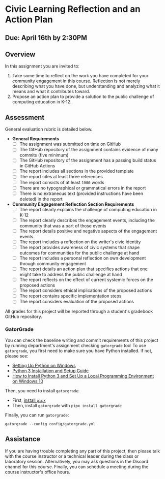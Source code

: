 # Civic Learning Reflection and an Action Plan 

## Due: April 16th by 2:30PM

## Overview

In this assignment you are invited to:

1. Take some time to reflect on the work you have completed for your community engagement in this course. Reflection is not merely describing what you have done, but understanding and analyzing what it means and what it contributes toward.
2. Propose an action plan to provide a solution to the public challenge of computing education in K-12. 

## Assessment

General evaluation rubric is detailed below. 

- **General Requirements**
  - [ ] The assignment was submitted on time on GitHub
  - [ ] The GitHub repository of the assignment contains evidence of many commits (five minimum)
  - [ ] The GitHub repository of the assignment has a passing build status in GitHub Actions
  - [ ] The report includes all sections in the provided template
  - [ ] The report cites at least three references
  - [ ] The report consists of at least `1000` words
  - [ ] There are no typographical or grammatical errors in the report
  - [ ] There is no extraneous text (provided instructions have been deleted) in the report

- **Community Engagement Reflection Section Requirements**
  - [ ] The report clearly explains the challenge of computing education in K-12
  - [ ] The report clearly describes the engagement events, including the community that was a part of those events  
  - [ ] The report details positive and negative aspects of the engagement events
  - [ ] The report includes a reflection on the writer's civic identity
  - [ ] The report provides awareness of civic systems that shape outcomes for communities for the public challenge at hand
  - [ ] The report includes a personal reflection on own development through community engagement
  - [ ] The report details an action plan that specifies actions that one might take to address the public challenge at hand
  - [ ] The report reflects on the effect of current systemic forces on the proposed actions
  - [ ] The report considers ethical implications of the proposed actions
  - [ ] The report contains specific implementation steps
  - [ ] The report considers evaluation of the proposed actions
  
All grades for this project will be reported through a student's gradebook GitHub repository.

### GatorGrade

You can check the baseline writing and commit requirements of this project by running department's assignment checking `gatorgrade` tool To use `gatorgrade`, you first need to make sure you have Python installed. If not, please see:

- [Setting Up Python on Windows](https://realpython.com/lessons/python-windows-setup/)
- [Python 3 Installation and Setup Guide](https://realpython.com/installing-python/)
- [How to Install Python 3 and Set Up a Local Programming Environment on Windows 10](https://www.digitalocean.com/community/tutorials/how-to-install-python-3-and-set-up-a-local-programming-environment-on-windows-10)

Then, you need to install `gatorgrade`:

- First, [install `pipx`](https://pypa.github.io/pipx/installation/)
- Then, install `gatorgrade` with `pipx install gatorgrade`

Finally, you can run `gatorgrade`:

`gatorgrade --config config/gatorgrade.yml`

## Assistance

If you are having trouble completing any part of this project, then please talk with the course instructor or a technical leader during the class or laboratory session. Alternatively, you may ask questions in the Discord channel for this course. Finally, you can schedule a meeting during the course instructor's office hours.
